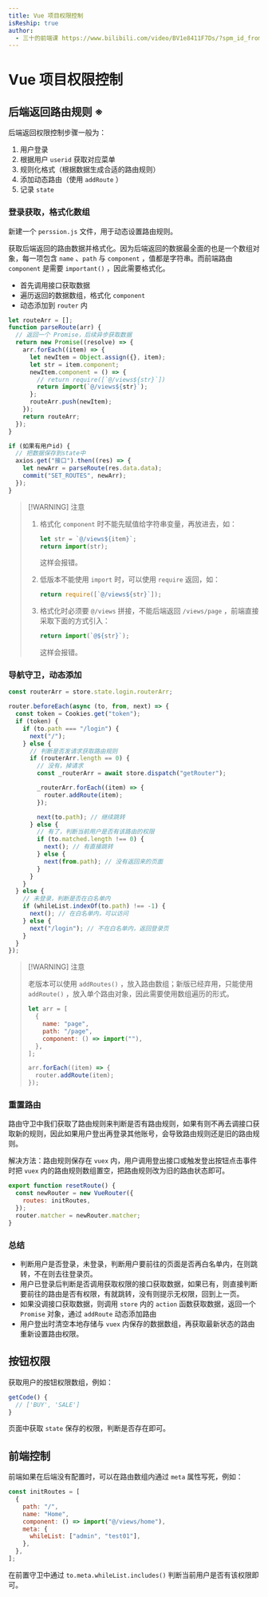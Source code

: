 ```yaml
---
title: Vue 项目权限控制
isReship: true
author:
  - 三十的前端课 https://www.bilibili.com/video/BV1e8411F7Ds/?spm_id_from=333.1387.search.video_card.click
---
```


# Vue 项目权限控制

## 后端返回路由规则 ※

后端返回权限控制步骤一般为：

1. 用户登录
2. 根据用户 `userid` 获取对应菜单
3. 规则化格式（根据数据生成合适的路由规则）
4. 添加动态路由（使用 `addRoute` ）
5. 记录 `state`

### 登录获取，格式化数组

新建一个 `perssion.js` 文件，用于动态设置路由规则。

获取后端返回的路由数据并格式化。因为后端返回的数据最全面的也是一个数组对象，每一项包含 `name` 、`path` 与 `component` ，值都是字符串。而前端路由 `component` 是需要 `important()` ，因此需要格式化。

- 首先调用接口获取数据
- 遍历返回的数据数组，格式化 `component`
- 动态添加到 `router` 内

```js
let routeArr = [];
function parseRoute(arr) {
  // 返回一个 Promise，后续异步获取数据
  return new Promise((resolve) => {
    arr.forEach((item) => {
      let newItem = Object.assign({}, item);
      let str = item.component;
      newItem.component = () => {
        // return require([`@/views${str}`])
        return import(`@/views${str}`);
      };
      routeArr.push(newItem);
    });
    return routeArr;
  });
}

if (如果有用户id) {
  // 把数据保存到state中
  axios.get("接口").then((res) => {
    let newArr = parseRoute(res.data.data);
    commit("SET_ROUTES", newArr);
  });
}
```

> [!WARNING] 注意
>
> 1. 格式化 `component` 时不能先赋值给字符串变量，再放进去，如：
>
>    ```js
>    let str = `@/views${item}`;
>    return import(str);
>    ```
>
>    这样会报错。
>
> 2. 低版本不能使用 `import` 时，可以使用 `require` 返回，如：
>
>    ```js
>    return require([`@/views${str}`]);
>    ```
>
> 3. 格式化时必须要 `@/views` 拼接，不能后端返回 `/views/page` ，前端直接采取下面的方式引入：
>
>    ```js
>    return import(`@${str}`);
>    ```
>
>    这样会报错。

### 导航守卫，动态添加

```js
const routerArr = store.state.login.routerArr;

router.beforeEach(async (to, from, next) => {
  const token = Cookies.get("token");
  if (token) {
    if (to.path === "/login") {
      next("/");
    } else {
      // 判断是否发请求获取路由规则
      if (routerArr.length == 0) {
        // 没有，掉请求
        const _routerArr = await store.dispatch("getRouter");

        _routerArr.forEach((item) => {
          router.addRoute(item);
        });

        next(to.path); // 继续跳转
      } else {
        // 有了，判断当前用户是否有该路由的权限
        if (to.matched.length !== 0) {
          next(); // 有直接跳转
        } else {
          next(from.path); // 没有返回来的页面
        }
      }
    }
  } else {
    // 未登录，判断是否在白名单内
    if (whileList.indexOf(to.path) !== -1) {
      next(); // 在白名单内，可以访问
    } else {
      next("/login"); // 不在白名单内，返回登录页
    }
  }
});
```

> [!WARNING] 注意
>
> 老版本可以使用 `addRoutes()` ，放入路由数组；新版已经弃用，只能使用 `addRoute()` ，放入单个路由对象，因此需要使用数组遍历的形式。
>
> ```js
> let arr = [
>   {
>     name: "page",
>     path: "/page",
>     component: () => import(""),
>   },
> ];
>
> arr.forEach((item) => {
>   router.addRoute(item);
> });
> ```

### 重置路由

路由守卫中我们获取了路由规则来判断是否有路由规则，如果有则不再去调接口获取新的规则，因此如果用户登出再登录其他账号，会导致路由规则还是旧的路由规则。

解决方法：路由规则保存在 `vuex` 内，用户调用登出接口或触发登出按钮点击事件时把 `vuex` 内的路由规则数组置空，把路由规则改为旧的路由状态即可。

```js
export function resetRoute() {
  const newRouter = new VueRouter({
    routes: initRoutes,
  });
  router.matcher = newRouter.matcher;
}
```

### 总结

- 判断用户是否登录，未登录，判断用户要前往的页面是否再白名单内，在则跳转，不在则去往登录页。
- 用户已登录后判断是否调用获取权限的接口获取数据，如果已有，则直接判断要前往的路由是否有权限，有就跳转，没有则提示无权限，回到上一页。
- 如果没调接口获取数据，则调用 `store` 内的 `action` 函数获取数据，返回一个 `Promise` 对象，通过 `addRoute` 动态添加路由
- 用户登出时清空本地存储与 `vuex` 内保存的数据数组，再获取最新状态的路由重新设置路由权限。

## 按钮权限

获取用户的按钮权限数组，例如：

```js
getCode() {
  // ['BUY', 'SALE']
}
```

页面中获取 `state` 保存的权限，判断是否存在即可。

## 前端控制

前端如果在后端没有配置时，可以在路由数组内通过 `meta` 属性写死，例如：

```js
const initRoutes = [
  {
    path: "/",
    name: "Home",
    component: () => import("@/views/home"),
    meta: {
      whileList: ["admin", "test01"],
    },
  },
];
```

在前置守卫中通过 `to.meta.whileList.includes()` 判断当前用户是否有该权限即可。
